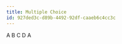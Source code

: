 ```yaml
---
title: Multiple Choice
id: 927ded3c-d89b-4492-92df-caaeb6c4cc3c
---
```


<Intro>
A B C D A
</<Intro />

<MultipleChoiceQuestionWrapper />